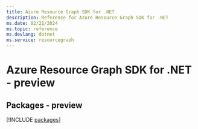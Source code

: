 ```yaml
---
title: Azure Resource Graph SDK for .NET
description: Reference for Azure Resource Graph SDK for .NET
ms.date: 02/21/2024
ms.topic: reference
ms.devlang: dotnet
ms.service: resourcegraph
---
```

# Azure Resource Graph SDK for .NET - preview
## Packages - preview
[!INCLUDE [packages](resource-graph-index.md)]